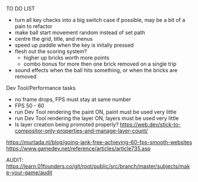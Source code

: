 TO DO LIST

- turn all key checks into a big switch case if possible, may be a bit of a pain to refactor
- make ball start movement random instead of set path
- centre the grid, title, and menus
- speed up paddle when the key is initally pressed
- flesh out the scoring system?
    - higher up bricks worth more points
    - combo bonus for more then one brick removed on a single trip
- sound effects when the ball hits something, or when the bricks are removed

Dev Tool/Performance tasks
- no frame drops, FPS must stay at same number
- FPS 50 - 60
- run Dev Tool rendering the paint ON, paint must be used very little
- run Dev Tool rendering the layer ON, layers must be used very little
- Is layer creation being promoted properly? https://web.dev/stick-to-compositor-only-properties-and-manage-layer-count/


https://murtada.nl/blog/going-jank-free-achieving-60-fps-smooth-websites
https://www.gamedev.net/reference/articles/article735.asp 

AUDIT: https://learn.01founders.co/git/root/public/src/branch/master/subjects/make-your-game/audit

